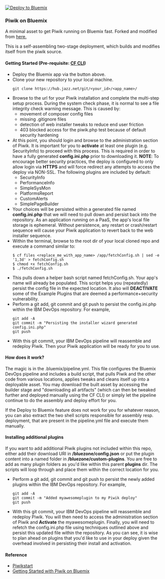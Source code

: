 [![Deploy to Bluemix](https://bluemix.net/deploy/button.png)](https://bluemix.net/deploy?repository=https://github.com/carlomorgenstern/piwikbluemix)
### Piwik on Bluemix
A minimal asset to get Piwik running on Bluemix fast.
Forked and modified from [here.](https://github.com/joshisa/piwikstart)

This is a self-assembling two-stage deployment, which builds and modifies itself from the piwik source.

#### Getting Started  (Pre-requisite: [CF CLI](https://github.com/cloudfoundry/cli/releases))
- Deploy the Bluemix app via the button above.
- Clone your new repository to your local machine.
  ```
  git clone https://hub.jazz.net/git/<your_id>/<app_name>/
  ```
- Browse to the url for your Piwik installation and complete the multi-step setup process. During the system check phase, it is normal to see a file integrity check warning message. This is caused by:
  - movement of composer config files
  - missing .gitignore files
  - detection of web installer tweaks to reduce end user friction
  - 403 blocked access for the piwik.php test because of default security hardening
- At this point, you should login and browse to the administration section of Piwik. It is important for you to **activate** at least one plugin (e.g. SecurityInfo) to proceed with this process. This is required in order to have a fully generated **config.ini.php** prior to downloading it. **NOTE**: To encourage better security practices, the deploy is configured to only allow login via **HTTPS** and will force redirect any attempts to access the deploy via NON-SSL. The following plugins are included by default:
  - SecurityInfo
  - PerformanceInfo
  - SimpleSysMon
  - PlatformsReport
  - CustomAlerts
  - SimplePageBuilder
- Your choices will be persisted within a generated file named **config.ini.php** that we will need to pull down and persist back into the repository. As an application running on a PaaS, the app's local file storage is ephemeral. Without persistence, any restart or crash/restart sequence will cause your Piwik application to revert back to the web installer sequence.
- Within the terminal, browse to the root dir of your local cloned repo and execute a command similar to:
  ```
  $ cf files <replace_me_with_app_name> /app/fetchConfig.sh | sed -e '1,3d' > fetchConfig.sh
  $ chmod +x fetchConfig.sh
  $ ./fetchConfig.sh
  ```
- This pulls down a helper bash script named fetchConfig.sh. Your app's name will already be populated. This script helps you (repeatedly) persist the config file in the expected location. It also will **DEACTIVATE** some of the Example Plugins that are deemed a performance+security vulnerability.
- Perform a git add, git commit and git push to persist the config.ini.php within the IBM DevOps repository. For example,
  ```
  git add -A
  git commit -m "Persisting the installer wizard generated config.ini.php"
  git push
  ```
- With this git commit, your IBM DevOps pipeline will reassemble and redeploy Piwik. Then your Piwik application will be ready for you to use.

#### How does it work?
The magic is in the .bluemix/pipeline.yml. This file configures the Bluemix DevOps pipeline and includes a build script, that pulls Piwik and the other code from various locations, applies tweaks and cleans itself up into a deployable asset. You may download the built asset by accessing the builder stage and "downloading all artifacts" (which can then be tweaked further and deployed manually using the CF CLI) or simply let the pipeline continue to do the assembly and deploy effort for you.

If the Deploy to Bluemix feature does not work for you for whatever reason, you can also extract the two shell scripts responsible for assembly resp. deployment, that are present in the pipeline.yml file and execute them manually.

#### Installing additional plugins
If you want to add additional Piwik plugins not included within this repo, either add their download URI in **/bluezone/config.json** or put the plugin content into a named folder in **/bluezone/custom-plugins**. You are free to add as many plugin folders as you'd like within this parent **plugins** dir.  The scripts will loop through and place them within the correct location for you.
- Perform a git add, git commit and git push to persist the newly added plugins within the IBM DevOps repository. For example,
  ```
  git add -A
  git commit -m "Added myawesomeplugin to my Piwik deploy"
  git push
  ```
- With this git commit, your IBM DevOps pipeline will reassemble and redeploy Piwik. You will then need to access the administration section of Piwik and **Activate** the myawesomeplugin. Finally, you will need to refetch the config.ini.php file using techniques outlined above and persist this updated file within the repository. As you can see, it is wise to plan ahead on plugins that you'd like to use in your deploy given the overhead involved in persisting their install and activation.

#### Reference
- [Piwikstart](https://github.com/joshisa/piwikstart/)
- [Getting Started with Piwik on Bluemix](https://developer.ibm.com/bluemix/2014/07/03/getting-started-piwik-ibm-bluemix/)
